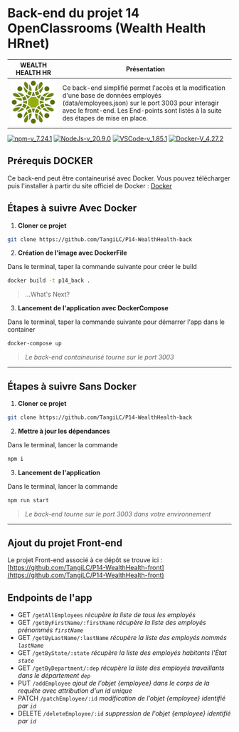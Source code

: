 # Back-end du projet 14 OpenClassrooms (Wealth Health HRnet)

| **WEALTH HEALTH HR**                      | Présentation                                                                                                                                                    |
| ----------------------------------------- | --------------------------------------------------------------------------------------------------------------------------------------------------------------- |
| ![Wealth Health Logo](./data/WH_logo.png) | Ce back-end simplifié permet l'accès et la modification d'une base de données employés (data/employees.json) sur le port 3003 pour interagir avec le front-end. Les End-points sont listés à la suite des étapes de mise en place. |

[![npm-v_7.24.1](https://img.shields.io/badge/npm-v_7.24.1-orange?style&logo=npm)](https://docs.npmjs.com/)
[![NodeJs-v_20.9.0](https://img.shields.io/badge/NodeJs-v_20.9.0-green?style&logo=nodedotjs)](https://nodejs.org/en/docs/)
[![VSCode-v_1.85.1](https://img.shields.io/badge/VSCode-v_1.85.1-blueviolet?style&logo=visual-studio-code)](https://code.visualstudio.com/download)
[![Docker-V_4.27.2](https://img.shields.io/badge/Docker-v_4.27.2-blue.svg?style&logo=Docker)](https://www.docker.com/get-started)

## Prérequis DOCKER

Ce back-end peut être containeurisé avec Docker. Vous pouvez télécharger puis l'installer à partir du site officiel de Docker : [Docker](https://www.docker.com/get-started)

## Étapes à suivre Avec Docker

1. **Cloner ce projet**

```bash
git clone https://github.com/TangiLC/P14-WealthHealth-back
```

2. **Création de l'image avec DockerFile**

Dans le terminal, taper la commande suivante pour créer le build

```bash
docker build -t p14_back .
```

> ...What's Next?

3. **Lancement de l'application avec DockerCompose**

Dans le terminal, taper la commande suivante pour démarrer l'app dans le container

```bash
docker-compose up
```

> _Le back-end containeurisé tourne sur le port 3003_

---

## Étapes à suivre Sans Docker

1. **Cloner ce projet**

```bash
git clone https://github.com/TangiLC/P14-WealthHealth-back
```

2. **Mettre à jour les dépendances**

Dans le terminal, lancer la commande

```bash
npm i
```

3. **Lancement de l'application**

Dans le terminal, lancer la commande

```bash
npm run start
```

> _Le back-end tourne sur le port 3003 dans votre environnement_

---

## Ajout du projet Front-end

Le projet Front-end associé à ce dépôt se trouve ici :[https://github.com/TangiLC/P14-WealthHealth-front](https://github.com/TangiLC/P14-WealthHealth-front)

## Endpoints de l'app

- GET `/getAllEmployees` _récupère la liste de tous les employés_
- GET `/getByFirstName/:firstName` _récupère la liste des employés prénommés `firstName`_
- GET `/getByLastName/:lastName` _récupère la liste des employés nommés `lastName`_
- GET `/getByState/:state` _récupère la liste des employés habitants l'État `state`_
- GET `/getByDepartment/:dep` _récupère la liste des employés travaillants dans le département `dep`_
- PUT `/addEmployee` _ajout de l'objet {employee} dans le corps de la requête avec attribution d'un id unique_
- PATCH `/patchEmployee/:id` _modification de l'objet {employee} identifié par `id`_
- DELETE `/deleteEmployee/:id` _suppression de l'objet {employee} identifié par `id`_
